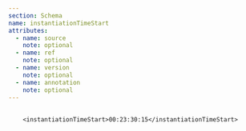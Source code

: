 ```yaml
---
section: Schema
name: instantiationTimeStart
attributes:
  - name: source
    note: optional
  - name: ref
    note: optional
  - name: version
    note: optional
  - name: annotation
    note: optional
---
```

<pre>
  <code>
    &lt;instantiationTimeStart&gt;00:23:30:15&lt;/instantiationTimeStart&gt;
  </code>
</pre>
